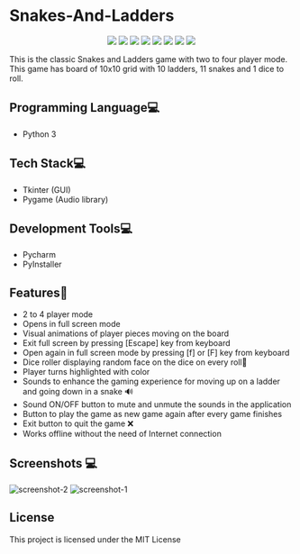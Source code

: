 # Snakes-And-Ladders
<p align="center">
  <img src="https://api.visitorbadge.io/api/visitors?path=https%3A%2F%2Fgithub.com%2Freshmaharidhas%2FSnakes-And-Ladders&labelColor=%23000000&countColor=%2300ff00&style=plastic&labelStyle=none"/>
  <img src="https://img.shields.io/github/languages/top/reshmaharidhas/Snakes-And-Ladders?labelColor=%23000000&color=%230000FF"/>
  <img src="https://img.shields.io/sourceforge/dt/snakes-and-ladders?label=Sourceforge%20downloads&labelColor=%23000000&color=%230000ff"/>
  <img src="https://img.shields.io/github/downloads/reshmaharidhas/Snakes-And-Ladders/total?label=GitHub%20downloads&labelColor=%23000000&color=%23FF0000"/>
  <img src="https://img.shields.io/github/repo-size/reshmaharidhas/Snakes-And-Ladders"/>
  <img src="https://img.shields.io/github/v/release/reshmaharidhas/Snakes-And-Ladders?labelColor=%23000000&color=%230000FF" />
  <img src="https://img.shields.io/github/license/reshmaharidhas/Snakes-And-Ladders"/>
  <img src="https://img.shields.io/github/created-at/reshmaharidhas/Snakes-And-Ladders"/>
</p>
This is the classic Snakes and Ladders game with two to four player mode. This game has board of 10x10 grid with 10 ladders, 11 snakes and 1 dice to roll.

## Programming Language💻
- Python 3

## Tech Stack💻 
- Tkinter (GUI)
- Pygame (Audio library)

## Development Tools💻
- Pycharm
- PyInstaller

## Features🎯
- 2 to 4 player mode
- Opens in full screen mode
- Visual animations of player pieces moving on the board
- Exit full screen by pressing [Escape] key from keyboard
- Open again in full screen mode by pressing [f] or [F] key from keyboard
- Dice roller displaying random face on the dice on every roll🎲 
- Player turns highlighted with color
- Sounds to enhance the gaming experience for moving up on a ladder and going down in a snake 🔊
- Sound ON/OFF button to mute and unmute the sounds in the application
- Button to play the game as new game again after every game finishes
- Exit button to quit the game ❌
- Works offline without the need of Internet connection

## Screenshots 💻
![screenshot-2](https://github.com/reshmaharidhas/Snakes-And-Ladders/assets/37250413/a933969c-f8da-4574-a705-8f65fbb591da)
![screenshot-1](https://github.com/reshmaharidhas/Snakes-And-Ladders/assets/37250413/b7b16205-6590-4ba8-a583-09f05c50d57b)

## License
This project is licensed under the MIT License
